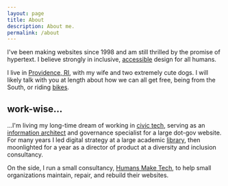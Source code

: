 ```yaml
---
layout: page
title: About
description: About me.
permalink: /about
---
```


I've been making websites since 1998 and am still thrilled by the promise of hypertext. I believe strongly in inclusive, [accessible](/tag/a11y) design for all humans. 

I live in [Providence, RI](/tag/providence), with my wife and two extremely cute dogs. I will likely talk with you at length about how we can all get free, being from the South, or riding [bikes](/tag/bikes).

## work-wise...
...I'm living my long-time dream of working in [civic tech](/tag/civic-tech), serving as an [information architect](/tag/ia) and governance specialist for a large dot-gov website. For many years I led digital strategy at a large academic [library](/tag/libraries), then moonlighted for a year as a director of product at a diversity and inclusion consultancy. 

On the side, I run a small consultancy, [Humans Make Tech](https://humansmake.tech/), to help small organizations maintain, repair, and rebuild their websites.